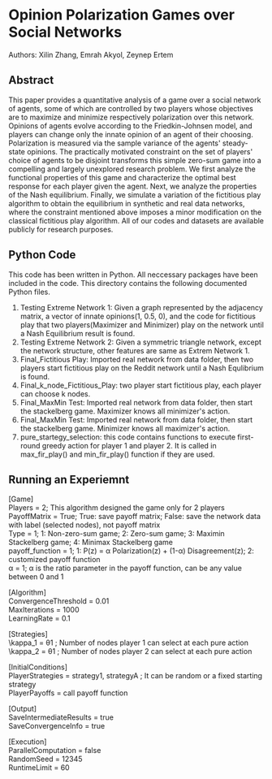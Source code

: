 
# Opinion Polarization Games over Social Networks
Authors: Xilin Zhang, Emrah Akyol, Zeynep Ertem
## Abstract 
This paper provides a quantitative analysis of a game over a social network of agents, some of which are controlled by two players whose objectives are to maximize and minimize respectively polarization over this network. Opinions of agents evolve according to the Friedkin-Johnsen model, and players can change only the innate opinion of an agent of their choosing. Polarization is measured via the sample variance of the agents' steady-state opinions. The practically motivated constraint on the set of players' choice of agents to be disjoint transforms this simple zero-sum game into a compelling and largely unexplored research problem. We first analyze the functional properties of this game and characterize the optimal best response for each player given the agent. Next, we analyze the properties of the Nash equilibrium. Finally, we simulate a variation of the fictitious play algorithm to obtain the equilibrium in synthetic and real data networks, where the constraint mentioned above imposes a minor modification on the classical fictitious play algorithm. All of our codes and datasets are available publicly for research purposes. 


## Python Code
This code has been written in Python. All neccessary packages have been included in the code. This directory contains the following documented Python files. 

1. Testing Extreme Network 1: Given a graph represented by the adjacency matrix, a vector of innate opinions(1, 0.5, 0), and the code for fictitious play that two players(Maximizer and Minimizer) play on the network until a Nash Equilibrium result is found.
2. Testing Extreme Network 2: Given a symmetric triangle network, except the network structure, other features are same as Extrem Network 1.
3. Final_Fictitious Play: Imported real network from data folder, then two players start fictitious play on the Reddit network until a Nash Equlibrium is found.
4. Final_k_node_Fictitious_Play: two player start fictitious play, each player can choose k nodes.
5. Final_MaxMin Test: Imported real network from data folder, then start the stackelberg game. Maximizer knows all minimizer's action.  
6. Final_MaxMin Test: Imported real network from data folder, then start the stackelberg game. Minimizer knows all maximizer's action.  
7. pure_startegy_selection: this code contains functions to execute first-round greedy action for player 1 and player 2. It is called in max_fir_play() and min_fir_play() function if they are used.

## Running an Experiemnt 
[Game] <br>
Players = 2; This algorithm designed the game only for 2 players <br>
PayoffMatrix = True; True: save payoff matrix; False: save the network data with label (selected nodes), not payoff matrix <br>
Type = 1; 1: Non-zero-sum game; 2: Zero-sum game; 3: Maximin Stackelberg game; 4: Minimax Stackelberg game<br>
payoff_function = 1; 1: P(z) = α Polarization(z) + (1-α) Disagreement(z); 2: customized payoff function <br>
α = 1; α is the ratio parameter in the payoff function, can be any value between 0 and 1<br>

[Algorithm] <br>
ConvergenceThreshold = 0.01 <br>
MaxIterations = 1000 <br>
LearningRate = 0.1 <br>

[Strategies] <br>
\kappa_1 = θ1  ; Number of nodes player 1 can select at each pure action <br>
\kappa_2 = θ1  ; Number of nodes player 2 can select at each pure action <br>

[InitialConditions] <br>
PlayerStrategies = strategy1, strategyA  ; It can be random or a fixed starting strategy <br>
PlayerPayoffs = call payoff function <br>

[Output] <br>
SaveIntermediateResults = true <br>
SaveConvergenceInfo = true <br>

[Execution] <br>
ParallelComputation = false <br>
RandomSeed = 12345 <br>
RuntimeLimit = 60 <br>

